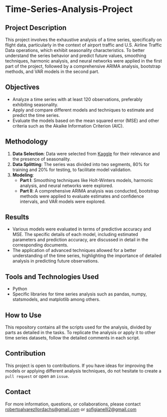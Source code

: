 # Time-Series-Analysis-Project

## Project Description
This project involves the exhaustive analysis of a time series, specifically on flight data, particularly in the context of airport traffic and U.S. Airline Traffic Data operations, which exhibit seasonality characteristics. To better understand the series behavior and predict future values, smoothing techniques, harmonic analysis, and neural networks were applied in the first part of the project, followed by a comprehensive ARIMA analysis, bootstrap methods, and VAR models in the second part.

## Objectives
- Analyze a time series with at least 120 observations, preferably exhibiting seasonality.
- Apply and compare different models and techniques to estimate and predict the time series.
- Evaluate the models based on the mean squared error (MSE) and other criteria such as the Akaike Information Criterion (AIC).

## Methodology
1. **Data Selection**: Data were selected from [Kaggle](https://www.kaggle.com/datasets/yyxian/u-s-airline-traffic-data) for their relevance and the presence of seasonality.
2. **Data Splitting**: The series was divided into two segments, 80% for training and 20% for testing, to facilitate model validation.
3. **Modeling**:
   - **Part I**: Smoothing techniques like Holt-Winters models, harmonic analysis, and neural networks were explored.
   - **Part II**: A comprehensive ARIMA analysis was conducted, bootstrap methods were applied to evaluate estimates and confidence intervals, and VAR models were explored.

## Results
- Various models were evaluated in terms of predictive accuracy and MSE. The specific details of each model, including estimated parameters and prediction accuracy, are discussed in detail in the corresponding documents.
- The application of advanced techniques allowed for a better understanding of the time series, highlighting the importance of detailed analysis in predicting future observations.

## Tools and Technologies Used
- Python
- Specific libraries for time series analysis such as pandas, numpy, statsmodels, and matplotlib among others.

## How to Use
This repository contains all the scripts used for the analysis, divided by parts as detailed in the tasks. To replicate the analysis or apply it to other time series datasets, follow the detailed comments in each script.

## Contribution
This project is open to contributions. If you have ideas for improving the models or applying different analysis techniques, do not hesitate to create a `pull request` or open an `issue`.

## Contact
For more information, questions, or collaborations, please contact robertoalvarezllordachs@gmail.com or sofigianelli2@gmail.com



